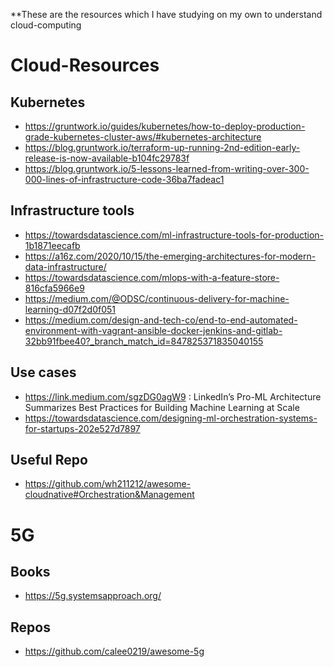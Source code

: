 **These are the resources which I have studying on my own to understand cloud-computing

# Cloud-Resources

## Kubernetes
- https://gruntwork.io/guides/kubernetes/how-to-deploy-production-grade-kubernetes-cluster-aws/#kubernetes-architecture
- https://blog.gruntwork.io/terraform-up-running-2nd-edition-early-release-is-now-available-b104fc29783f
- https://blog.gruntwork.io/5-lessons-learned-from-writing-over-300-000-lines-of-infrastructure-code-36ba7fadeac1

## Infrastructure tools
- https://towardsdatascience.com/ml-infrastructure-tools-for-production-1b1871eecafb
- https://a16z.com/2020/10/15/the-emerging-architectures-for-modern-data-infrastructure/
- https://towardsdatascience.com/mlops-with-a-feature-store-816cfa5966e9
- https://medium.com/@ODSC/continuous-delivery-for-machine-learning-d07f2d0f051
- https://medium.com/design-and-tech-co/end-to-end-automated-environment-with-vagrant-ansible-docker-jenkins-and-gitlab-32bb91fbee40?_branch_match_id=847825371835040155

## Use cases
- https://link.medium.com/sgzDG0agW9 : LinkedIn’s Pro-ML Architecture Summarizes Best Practices for Building Machine Learning at Scale
- https://towardsdatascience.com/designing-ml-orchestration-systems-for-startups-202e527d7897

## Useful Repo
- https://github.com/wh211212/awesome-cloudnative#Orchestration&Management

# 5G

## Books
- https://5g.systemsapproach.org/


## Repos
- https://github.com/calee0219/awesome-5g
